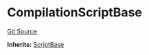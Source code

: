 # CompilationScriptBase
[Git Source](https://github.com/dustinstacy/boncurs/blob/52a092a7ad60aeeee3132e910b32ca470eb8882d/lib/forge-std/test/compilation/CompilationScriptBase.sol)

**Inherits:**
[ScriptBase](/lib/forge-std/src/Base.sol/abstract.ScriptBase.md)


